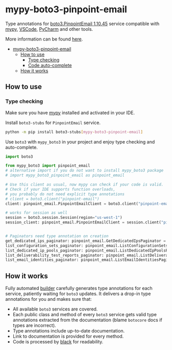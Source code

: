# mypy-boto3-pinpoint-email

Type annotations for
[boto3.PinpointEmail 1.10.45](https://boto3.amazonaws.com/v1/documentation/api/1.10.45/reference/services/pinpoint-email.html#PinpointEmail) service
compatible with [mypy](https://github.com/python/mypy), [VSCode](https://code.visualstudio.com/),
[PyCharm](https://www.jetbrains.com/pycharm/) and other tools.

More information can be found [here](https://vemel.github.io/mypy_boto3/).

- [mypy-boto3-pinpoint-email](#mypy-boto3-pinpoint-email)
  - [How to use](#how-to-use)
    - [Type checking](#type-checking)
    - [Code auto-complete](#code-auto-complete)
  - [How it works](#how-it-works)

## How to use

### Type checking

Make sure you have [mypy](https://github.com/python/mypy) installed and activated in your IDE.

Install `boto3-stubs` for `PinpointEmail` service.

```bash
python -m pip install boto3-stubs[mypy-boto3-pinpoint-email]
```

Use `boto3` with `mypy_boto3` in your project and enjoy type checking and auto-complete.

```python
import boto3

from mypy_boto3 import pinpoint_email
# alternative import if you do not want to install mypy_boto3 package
# import mypy_boto3_pinpoint_email as pinpoint_email

# Use this client as usual, now mypy can check if your code is valid.
# Check if your IDE supports function overloads,
# you probably do not need explicit type annotations
# client = boto3.client("pinpoint-email")
client: pinpoint_email.PinpointEmailClient = boto3.client("pinpoint-email")

# works for session as well
session = boto3.session.Session(region="us-west-1")
session_client: pinpoint_email.PinpointEmailClient = session.client("pinpoint-email")


# Paginators need type annotation on creation
get_dedicated_ips_paginator: pinpoint_email.GetDedicatedIpsPaginator = client.get_paginator("get_dedicated_ips")
list_configuration_sets_paginator: pinpoint_email.ListConfigurationSetsPaginator = client.get_paginator("list_configuration_sets")
list_dedicated_ip_pools_paginator: pinpoint_email.ListDedicatedIpPoolsPaginator = client.get_paginator("list_dedicated_ip_pools")
list_deliverability_test_reports_paginator: pinpoint_email.ListDeliverabilityTestReportsPaginator = client.get_paginator("list_deliverability_test_reports")
list_email_identities_paginator: pinpoint_email.ListEmailIdentitiesPaginator = client.get_paginator("list_email_identities")
```

## How it works

Fully automated [builder](https://github.com/vemel/mypy_boto3) carefully generates
type annotations for each service, patiently waiting for `boto3` updates. It delivers
a drop-in type annotations for you and makes sure that:

- All available `boto3` services are covered.
- Each public class and method of every `boto3` service gets valid type annotations
  extracted from the documentation (blame `botocore` docs if types are incorrect).
- Type annotations include up-to-date documentation.
- Link to documentation is provided for every method.
- Code is processed by [black](https://github.com/psf/black) for readability.